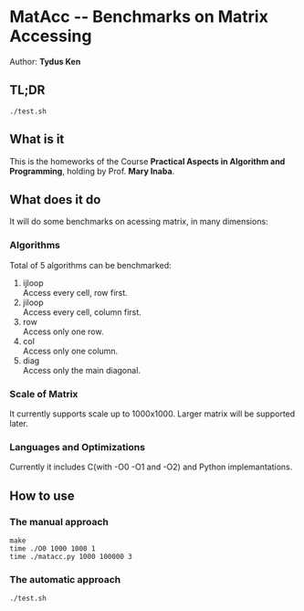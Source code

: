 # MatAcc -- Benchmarks on Matrix Accessing
Author: __Tydus Ken__

## TL;DR
`./test.sh`

## What is it
This is the homeworks of the Course __Practical Aspects 
in Algorithm and Programming__, holding by Prof. __Mary Inaba__.

## What does it do
It will do some benchmarks on acessing matrix, in many dimensions:
### Algorithms
Total of 5 algorithms can be benchmarked:
1. ijloop  
Access every cell, row first.
2. jiloop  
Access every cell, column first.
3. row  
Access only one row.
4. col  
Access only one column.
5. diag  
Access only the main diagonal.

### Scale of Matrix
It currently supports scale up to 1000x1000. Larger matrix will be supported later.
### Languages and Optimizations
Currently it includes C(with -O0 -O1 and -O2) and Python implemantations.

## How to use
### The manual approach
    make
    time ./O0 1000 1000 1
    time ./matacc.py 1000 100000 3
### The automatic approach
    ./test.sh

